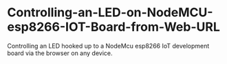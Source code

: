 # Controlling-an-LED-on-NodeMCU-esp8266-IOT-Board-from-Web-URL

Controlling an LED hooked up to a NodeMcu esp8266 IoT development board via the browser on any device.
